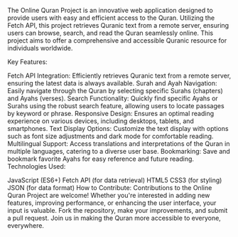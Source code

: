 The Online Quran Project is an innovative web application designed to provide users with easy and efficient access to the Quran. Utilizing the Fetch API, this project retrieves Quranic text from a remote server, ensuring users can browse, search, and read the Quran seamlessly online. This project aims to offer a comprehensive and accessible Quranic resource for individuals worldwide.

Key Features:

Fetch API Integration: Efficiently retrieves Quranic text from a remote server, ensuring the latest data is always available.
Surah and Ayah Navigation: Easily navigate through the Quran by selecting specific Surahs (chapters) and Ayahs (verses).
Search Functionality: Quickly find specific Ayahs or Surahs using the robust search feature, allowing users to locate passages by keyword or phrase.
Responsive Design: Ensures an optimal reading experience on various devices, including desktops, tablets, and smartphones.
Text Display Options: Customize the text display with options such as font size adjustments and dark mode for comfortable reading.
Multilingual Support: Access translations and interpretations of the Quran in multiple languages, catering to a diverse user base.
Bookmarking: Save and bookmark favorite Ayahs for easy reference and future reading.
Technologies Used:

JavaScript (ES6+)
Fetch API (for data retrieval)
HTML5
CSS3 (for styling)
JSON (for data format)
How to Contribute:
Contributions to the Online Quran Project are welcome! Whether you're interested in adding new features, improving performance, or enhancing the user interface, your input is valuable. Fork the repository, make your improvements, and submit a pull request. Join us in making the Quran more accessible to everyone, everywhere.
